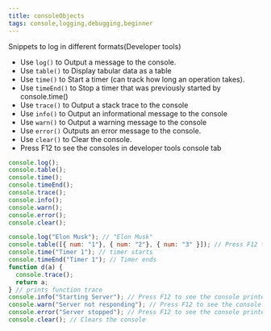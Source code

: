```yaml
---
title: consoleObjects
tags: console,logging,debugging,beginner
---
```


Snippets to log in different formats(Developer tools)

- Use `log()` to Output a message to the console.
- Use `table()` to Display tabular data as a table
- Use `time()` to Start a timer (can track how long an operation takes).
- Use `timeEnd()` to Stop a timer that was previously started by console.time()
- Use `trace()` to Output a stack trace to the console
- Use `info()` to Output an informational message to the console
- Use `warn()` to Output a warning message to the console
- Use `error()` Outputs an error message to the console.
- Use `clear()` to Clear the console.
- Press F12 to see the consoles in developer tools console tab

```js
console.log();
console.table();
console.time();
console.timeEnd();
console.trace();
console.info();
console.warn();
console.error();
console.clear();
```

```js
console.log("Elon Musk"); // "Elon Musk"
console.table([{ num: "1"}, { num: "2"}, { num: "3" }]); // Press F12 to see the console printed in a table format
console.time("Timer 1"); // timer starts
console.timeEnd("Timer 1"); // Timer ends
function d(a) { 
  console.trace();
  return a;
} // prints function trace
console.info("Starting Server"); // Press F12 to see the console printed as information
console.warn("Server not responding"); // Press F12 to see the console printed as warning
console.error("Server stopped"); // Press F12 to see the console printed as error
console.clear(); // Clears the console
```
